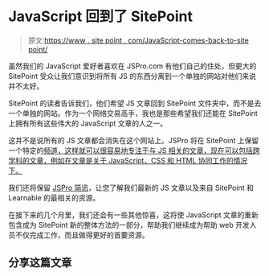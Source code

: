 # JavaScript 回到了 SitePoint

> 原文:[https://www . site point . com/JavaScript-comes-back-to-site point/](https://www.sitepoint.com/javascript-comes-back-to-sitepoint/)

虽然我们的 JavaScript 爱好者喜欢在 JSPro.com 有他们自己的住处，但更大的 SitePoint 受众让我们意识到将所有 JS 的东西分离到一个单独的网站对他们来说并不太好。

SitePoint 的读者告诉我们，他们希望 JS 文章回到 SitePoint 文件夹中，而不是去一个单独的网站。作为一个网络交易高手，我也是那些希望我们还能在 SitePoint 上拥有所有这些伟大的 JavaScript 文章的人之一。

这并不是说所有的 JS 文章都会消失在这个网站上。JSPro 将在 SitePoint 上保留一个特定的[频道，这样就可以很容易地专注于与 JS 相关的文章，现在可以包括跨学科的文章，例如在文章是关于 JavaScript、CSS 和 HTML 协同工作的情况下。](/category/javascript/)

我们还将保留 [JSPro 简讯](https://www.sitepoint.com/newsletter)，让您了解我们最新的 JS 文章以及来自 SitePoint 和 Learnable 的最相关的资源。

在接下来的几个月里，我们还会有一些其他惊喜，这将使 JavaScript 文章的重新包含成为 SitePoint 新的整体方法的一部分，帮助我们继续成为帮助 web 开发人员不仅完成工作，而且做得更好的首要资源。

## 分享这篇文章